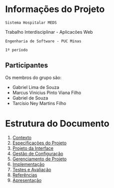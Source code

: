 # Informações do Projeto
`Sistema Hospitalar MEDS`  

Trabalho Interdisciplinar - Aplicacões Web

`Engenharia de Software - PUC Minas`

`1º período`

## Participantes

Os membros do grupo são: 
- Gabriel Lima de Souza
- Marcus Vinicius Pinto Viana Filho
- Gabriel de Souza
- Tarcísio Ney Martins Filho

# Estrutura do Documento

1. [Contexto](1-Contexto.md)
2. [Especificações do Projeto](2-Especificação.md)
3. [Projeto da Interface](3-Interface.md)
4. [Gestão de Configuração](4-Gestão-Configuração.md)
5. [Gerenciamento de Projeto](5-Gerenciamento-Projeto.md)
6. [Implementação](6-Implementação.md)
7. [Testes e Avaliação](7-Testes.md)
8. [Referências](8-Referências.md)
9. [Apresentação](9-Apresentação.md)
